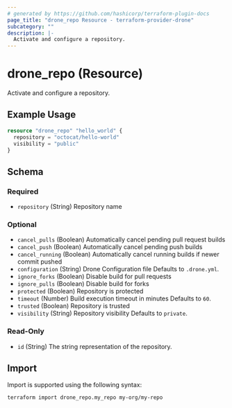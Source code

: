 ```yaml
---
# generated by https://github.com/hashicorp/terraform-plugin-docs
page_title: "drone_repo Resource - terraform-provider-drone"
subcategory: ""
description: |-
  Activate and configure a repository.
---
```


# drone_repo (Resource)

Activate and configure a repository.

## Example Usage

```terraform
resource "drone_repo" "hello_world" {
  repository = "octocat/hello-world"
  visibility = "public"
}
```

<!-- schema generated by tfplugindocs -->
## Schema

### Required

- `repository` (String) Repository name

### Optional

- `cancel_pulls` (Boolean) Automatically cancel pending pull request builds
- `cancel_push` (Boolean) Automatically cancel pending push builds
- `cancel_running` (Boolean) Automatically cancel running builds if newer commit pushed
- `configuration` (String) Drone Configuration file Defaults to `.drone.yml`.
- `ignore_forks` (Boolean) Disable build for pull requests
- `ignore_pulls` (Boolean) Disable build for forks
- `protected` (Boolean) Repository is protected
- `timeout` (Number) Build execution timeout in minutes Defaults to `60`.
- `trusted` (Boolean) Repository is trusted
- `visibility` (String) Repository visibility Defaults to `private`.

### Read-Only

- `id` (String) The string representation of the repository.

## Import

Import is supported using the following syntax:

```shell
terraform import drone_repo.my_repo my-org/my-repo
```
